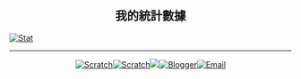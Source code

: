 ## <center>我的統計數據</center>
<!--![CharlieHandwriting](https://github-readme-stats.vercel.app/api/pin/?username=charlie-moomoo&repo=CharlieHandwriting)-->
[![Stat](https://github-readme-stats.vercel.app/api?username=charlie-moomoo&hide=contribs,prs,issues,stars&theme=gruvbox&include_all_commits=true&show_icons=true)](#)

<!--[![Scratch Recommended Project](https://cdn2.scratch.mit.edu/get_image/project/490426608_480x360.png)<br/>
進度條 100%Pen on Scratch]--><!--(https://scratch.mit.edu/projects/490426608/)-->
---
<!--[![Scratch](https://cdn.icon-icons.com/icons2/2699/PNG/64/mit_scratch_logo_icon_170949.png)](https://scratch.mit.edu/users/kiwichang2017)
[![Scratch](https://cdn.icon-icons.com/icons2/2699/PNG/64/mit_scratch_logo_icon_170949.png)](https://scratch.mit.edu/users/charlie-moomoo)
<a href="https://charlie-moomoo.github.io/discord/"><img src="https://cdn.icon-icons.com/icons2/2108/PNG/64/discord_icon_130958.png" border="0" /></a>
[![Blogger](https://cdn.icon-icons.com/icons2/1996/PNG/64/blog_blogger_business_news_web_website_icon_123264.png)](https://charlie-moomoo.blogspot.com)
[![Email]--><!--(https://cdn.--><!--icon-icons.com/icons2/272/PNG/64/Email_30017.png)](mailto:charliemoomoo@yandex.com)-->
<center><a href="https://scratch.mit.edu/users/kiwichang2017"><img alt="Scratch" border="0" src="https://scratch.mit.edu/favicon.ico" title="" / /></a><a href="https://scratch.mit.edu/users/charlie-moomoo"><img alt="Scratch" border="0" src="https://scratch.mit.edu/favicon.ico" title="" / /></a><a href="javascript:alert('CharlieMoomoo#9491')"><img border="0" src="https://cdn.icon-icons.com/icons2/2108/PNG/32/discord_icon_130958.png" / /></a><a href="https://charlie-moomoo.blogspot.com/"><img alt="Blogger" border="0" src="https://cdn.icon-icons.com/icons2/1996/PNG/32/blog_blogger_business_news_web_website_icon_123264.png" title="" / /></a><a href="mailto:charliemoomoo@yandex.com"><img alt="Email" border="0" src="https://cdn.icon-icons.com/icons2/272/PNG/32/Email_30017.png" title="" / /></a></center>
